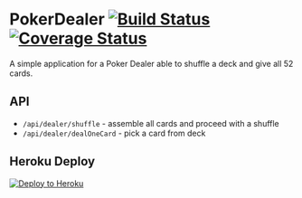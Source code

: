 # PokerDealer [![Build Status](https://travis-ci.org/maurostorch/PokerDealer.svg?branch=master)](https://travis-ci.org/maurostorch/PokerDealer) [![Coverage Status](https://coveralls.io/repos/github/maurostorch/PokerDealer/badge.svg?branch=master)](https://coveralls.io/github/maurostorch/PokerDealer?branch=master)

A simple application for a Poker Dealer able to shuffle a deck and give all 52 cards.

## API
* `/api/dealer/shuffle` - assemble all cards and proceed with a shuffle
* `/api/dealer/dealOneCard` - pick a card from deck

## Heroku Deploy
[![Deploy to Heroku](https://www.herokucdn.com/deploy/button.png)](https://heroku.com/deploy)
